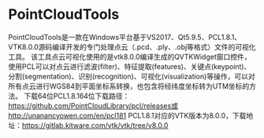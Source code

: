# PointCloudTools
PointCloudTools是一款在Windows平台基于VS2017、Qt5.9.5、PCL1.8.1、VTK8.0.0源码编译开发的专门处理点云（.pcd、.ply、.obj等格式）文件的可视化工具。
该工具点云可视化使用的是vtk8.0.0编译生成的QVTKWidget窗口控件，使用PCL可以对点云进行滤波(filter)、特征提取(features)、关键点(keypoint)、
分割(segmentation)、识别(recognition)、可视化(visualization)等操作，可以对所有点云进行WGS84到平面坐标系转换，也包含将经纬度坐标转为UTM坐标的方法。
下载64位PCL1.8.164位下载路径：https://github.com/PointCloudLibrary/pcl/releases或http://unanancyowen.com/en/pcl181
PCL1.8.1对应的VTK版本为8.0.0，下载地址：https://gitlab.kitware.com/vtk/vtk/tree/v8.0.0
